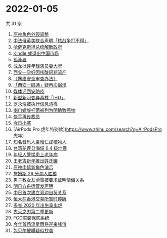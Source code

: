 # 2022-01-05

共 31 条

<!-- BEGIN -->
<!-- 最后更新时间 Wed Jan 05 2022 22:05:43 GMT+0800 (China Standard Time) -->

1. [原神角色外观调整](https://www.zhihu.com/search?q=原神)
1. [中法俄英美联合声明「核战争打不得」](https://www.zhihu.com/search?q=五核武器国家发表联合声明)
1. [哈萨克斯坦总统解散政府](https://www.zhihu.com/search?q=哈萨克斯坦)
1. [Kindle 或退出中国市场](https://www.zhihu.com/search?q=Kindle)
1. [孤泳者](https://www.zhihu.com/search?q=孤泳者)
1. [成龙批评年轻演员耍大牌](https://www.zhihu.com/search?q=成龙批评年轻演员)
1. [西安一孕妇因核酸问题流产](https://www.zhihu.com/search?q=西安孕妇)
1. [《网络安全审查办法》](https://www.zhihu.com/search?q=网络安全审查办法)
1. [「西安一码通」疑再次崩溃](https://www.zhihu.com/search?q=西安一码通)
1. [媒体评西安防疫](https://www.zhihu.com/search?q=西安疫情)
1. [新型新冠变异毒株「IHU」](https://www.zhihu.com/search?q=IHU)
1. [罗永浩被执行信息清零](https://www.zhihu.com/search?q=罗永浩)
1. [幽门螺旋杆菌被列为明确致癌物](https://www.zhihu.com/search?q=幽门螺旋杆菌)
1. [快手再传裁员](https://www.zhihu.com/search?q=快手裁员)
1. [今日小寒](https://www.zhihu.com/search?q=小寒)
1. [AirPods Pro 虎年特别款](https://www.zhihu.com/search?q=AirPodsPro 虎年)
1. [知名音乐人袁惟仁成植物人](https://www.zhihu.com/search?q=袁惟仁)
1. [台湾花莲县海域 6.4 级地震](https://www.zhihu.com/search?q=台湾地震)
1. [年轻人警惕患上老年病](https://www.zhihu.com/search?q=令人心动的offer)
1. [王老吉新年推出姓氏罐](https://www.zhihu.com/search?q=王老吉)
1. [原神申鹤新角色演示](https://www.zhihu.com/search?q=原神)
1. [詹姆斯 26 分湖人胜狼](https://www.zhihu.com/search?q=湖人)
1. [男子教女友滑雪被要求证明情侣关系](https://www.zhihu.com/search?q=云佛山滑雪场)
1. [明日方舟运营发声明](https://www.zhihu.com/search?q=明日方舟)
1. [中日首次建立双边自贸关系](https://www.zhihu.com/search?q=中日双边自贸关系)
1. [恒大在香港交易所暂时停牌](https://www.zhihu.com/search?q=恒大)
1. [多省 2020 年出生率出炉](https://www.zhihu.com/search?q=2020年出生率)
1. [鬼灭之刃第二季更新](https://www.zhihu.com/search?q=鬼灭之刃)
1. [FGO实装保底系统](https://www.zhihu.com/search?q=fgo)
1. [今年首场流星雨将迎来峰值](https://www.zhihu.com/search?q=象限仪流星雨)
1. [包贝尔被曝疑似抄袭](https://www.zhihu.com/search?q=包贝尔抄袭)

<!-- END -->

